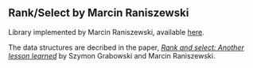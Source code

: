 Rank/Select by Marcin Raniszewski
----

Library implemented by Marcin Raniszewski, available [here](https://github.com/mranisz/rank-select).

The data structures are decribed in the paper, *[Rank and select: Another lesson learned](https://arxiv.org/abs/1605.01539)* by Szymon Grabowski and Marcin Raniszewski.